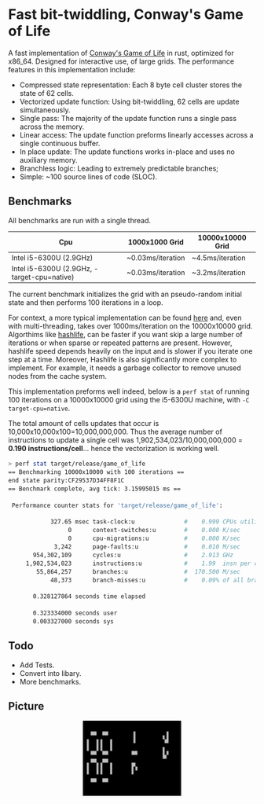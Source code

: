 # Fast bit-twiddling, Conway's Game of Life 


A fast implementation of [Conway's Game of Life](https://en.wikipedia.org/wiki/Conway%27s_Game_of_Life) in rust, optimized for x86_64. Designed for interactive use, of large grids.  The performance features in this implementation include:
* Compressed state representation: Each 8 byte cell cluster stores the state of 62 cells.
* Vectorized update function: Using bit-twiddling, 62 cells are update simultaneously.
* Single pass: The majority of the update function runs a single pass across the memory.
* Linear access: The update function preforms linearly accesses across a single continuous buffer. 
* In place update: The update functions works in-place and uses no auxiliary memory. 
* Branchless logic: Leading to extremely predictable branches; 
* Simple: ~100 source lines of code (SLOC).


## Benchmarks
All benchmarks are run with a single thread. 
    
| Cpu                                         |  1000x1000 Grid   | 10000x10000 Grid |
| ------------------------------------------- | ----------------- | ---------------- |
| Intel i5-6300U (2.9GHz)                     | ~0.03ms/iteration | ~4.5ms/iteration |
| Intel i5-6300U (2.9GHz, -target-cpu=native) | ~0.03ms/iteration | ~3.2ms/iteration |

The current benchmark initializes the grid with an pseudo-random initial state and then performs 100 iterations in a loop. 

For context, a more typical implementation can be found [here](https://github.com/bbli/fast_game_of_life/tree/8bcbaf6b737d3862ac6abe35e534f1007ef9827f) and, even with multi-threading, takes over 1000ms/iteration on
the 10000x10000 grid. Algorthims like [hashlife](https://en.wikipedia.org/wiki/Hashlife), can be faster if you want skip a large number of iterations or when sparse or repeated patterns are present. However, hashlife speed depends heavily on the input and is slower if you iterate one step at a time. Moreover, Hashlife is also significantly more complex to implement. For example, it needs a garbage collector to remove unused nodes from the cache system.

This implementation preforms well indeed, below is a `perf stat` of running 100 iterations on a 10000x10000 grid using the i5-6300U machine, with `-C target-cpu=native`.

The total amount of cells updates that occur is 10,000x10,000x100=10,000,000,000. Thus the average number of instructions to update a single cell was 1,902,534,023/10,000,000,000 = **0.190 instructions/cell**... hence the vectorization is working well. 
```sh
> perf stat target/release/game_of_life
== Benchmarking 10000x10000 with 100 iterations ==
end state parity:CF29537D34FF8F1C
== Benchmark complete, avg tick: 3.15995015 ms ==

 Performance counter stats for 'target/release/game_of_life':

            327.65 msec task-clock:u              #    0.999 CPUs utilized          
                 0      context-switches:u        #    0.000 K/sec                  
                 0      cpu-migrations:u          #    0.000 K/sec                  
             3,242      page-faults:u             #    0.010 M/sec                  
       954,302,109      cycles:u                  #    2.913 GHz                    
     1,902,534,023      instructions:u            #    1.99  insn per cycle         
        55,864,257      branches:u                #  170.500 M/sec                  
            48,373      branch-misses:u           #    0.09% of all branches        

       0.328127864 seconds time elapsed

       0.323334000 seconds user
       0.003327000 seconds sys
```

## Todo
* Add Tests.
* Convert into libary.
* More benchmarks.

## Picture
<p align="center">
<img
  src="https://raw.githubusercontent.com/exrok/game_of_life/master/media/example.gif"
  alt="Game of life simulation."
  width=200
/>
</p>
